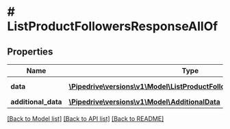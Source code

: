 # # ListProductFollowersResponseAllOf

## Properties

Name | Type | Description | Notes
------------ | ------------- | ------------- | -------------
**data** | [**\Pipedrive\versions\v1\Model\ListProductFollowersResponseAllOfData[]**](ListProductFollowersResponseAllOfData.md) | The list of followers |
**additional_data** | [**\Pipedrive\versions\v1\Model\AdditionalData**](AdditionalData.md) |  |

[[Back to Model list]](../README.md#documentation-for-models) [[Back to API list]](../README.md#documentation-for-api-endpoints) [[Back to README]](../README.md)
